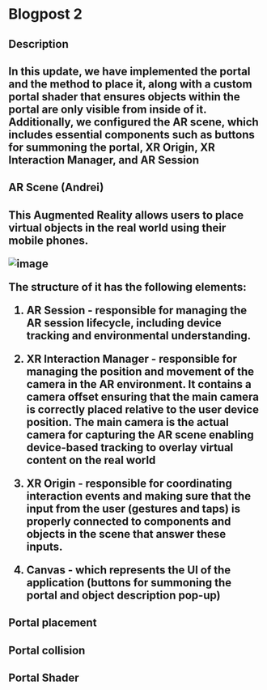 <H1> Blogpost 2 </H1>

<H2> Description <H2>

In this update, we have implemented the portal and the method to place it, along with a custom portal shader that ensures objects within the portal are only visible from inside of it. Additionally, we configured the AR scene, which includes essential components such as buttons for summoning the portal, XR Origin, XR Interaction Manager, and AR Session

<H2> AR Scene (Andrei)<H2>

This Augmented Reality allows users to place virtual objects in the real world using their mobile phones.

![image](https://github.com/user-attachments/assets/cf2b2e6f-0dd0-4e1b-8aba-a043e46c22b0)

The structure of it has the following elements:

1. AR Session - responsible for managing the AR session lifecycle, including device tracking and environmental understanding.
   
2. XR Interaction Manager - responsible for managing the position and movement of the camera in the AR environment. It contains a camera offset ensuring that the main camera is correctly placed relative to the user device position. The main camera is the actual camera for capturing the AR scene enabling device-based tracking to overlay virtual content on the real world
   
3. XR Origin - responsible for coordinating interaction events and making sure that the input from the user (gestures and taps) is properly connected to components and objects in the scene that answer these inputs.
   
4. Canvas - which represents the UI of the application (buttons for summoning the portal and object description pop-up)

<H2> Portal placement <H2>

<H2> Portal collision <H2>

<H2> Portal Shader <H2>  
